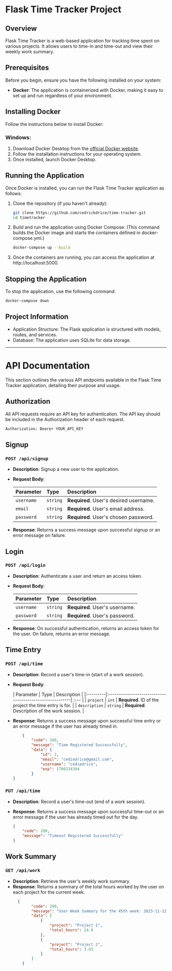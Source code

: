 # Flask Time Tracker Project

## Overview

Flask Time Tracker is a web-based application for tracking time spent on various projects. It allows users to time-in and time-out and view their weekly work summary.

## Prerequisites

Before you begin, ensure you have the following installed on your system:

- **Docker**: The application is containerized with Docker, making it easy to set up and run regardless of your environment.

## Installing Docker

Follow the instructions below to install Docker:

### Windows:

1. Download Docker Desktop from the [official Docker website](https://www.docker.com/products/docker-desktop).
2. Follow the installation instructions for your operating system.
3. Once installed, launch Docker Desktop.

## Running the Application
Once Docker is installed, you can run the Flask Time Tracker application as follows:

1. Clone the repository (if you haven't already):

   ```bash
   git clone https://github.com/cedrickdrice/time-tracker.git
   cd timetracker
   
2. Build and run the application using Docker Compose: (This command builds the Docker image and starts the containers defined in docker-compose.yml.)
    ```bash
   docker-compose up --build
   
3. Once the containers are running, you can access the application at http://localhost:5000.

## Stopping the Application
To stop the application, use the following command:
```bash
docker-compose down
```

## Project Information
- Application Structure: The Flask application is structured with models, routes, and services.
- Database: The application uses SQLite for data storage.

--------------------------------

# API Documentation

This section outlines the various API endpoints available in the Flask Time Tracker application, detailing their purpose and usage.

## Authorization
All API requests require an API key for authentication. The API key should be included in the Authorization header of each request.

```bash
Authorization: Bearer YOUR_API_KEY
```

## Signup

### `POST /api/signup`

* **Description**: Signup a new user to the application.
* **Request Body**:

  | Parameter | Type | Description |
  | :--- | :--- | :--- |
  | `username` | `string` | **Required**. User's desired username. |
  | `email` | `string` | **Required**. User's email address. |
  | `password` | `string` | **Required**. User's chosen password. |

* **Response**: Returns a success message upon successful signup or an error message on failure.

## Login

### `POST /api/login`

* **Description**: Authenticate a user and return an access token.
* **Request Body**:

  | Parameter | Type | Description |
    | :--- | :--- | :--- |
  | `username` | `string` | **Required**. User's username. |
  | `password` | `string` | **Required**. User's password. |
* **Response**: On successful authentication, returns an access token for the user. On failure, returns an error message.

## Time Entry

### `POST /api/time`

* **Description**: Record a user's time-in (start of a work session).
* **Request Body**:

  | Parameter | Type     | Description                                             |
      |:---------|:--------------------------------------------------------| :--- |
  | `project` | `int`    | **Required**.  ID of the project the time entry is for. |
  | `description` | `string` | **Required**. Description of the work session.          |

* **Response**: Returns a success message upon successful time entry or an error message if the user has already timed in.

    ```json
	    {
		    "code": 200,
		    "message": "Time Registered Successfully",
		    "data": {
		        "id": 2,
		        "email": "cediedrice@gmail.com",
		        "username": "cediedrice",
		        "exp": 1700334394
		    }
	}
	```

### `PUT /api/time`

* **Description**: Record a user's time-out (end of a work session).
* **Response**: Returns a success message upon successful time-out or an error message if the user has already timed out for the day.

    ```json
    {
        "code": 200,
        "message": "Timeout Registered Successfully"
    }
    ```    

## Work Summary

### `GET /api/work`

* **Description**: Retrieve the user's weekly work summary.
* **Response**: Returns a summary of the total hours worked by the user on each project for the current week.
    ```json
	  {
		    "code": 200,
		    "message": "User Week Summary for the 45th week: 2023-11-12",
		    "data": [
		        {
		            "project": "Project 1",
		            "total_hours": 24.0
		        },
		        {
		            "project": "Project 2",
		            "total_hours": 3.03
		        }
		    ]
		}
    ```    